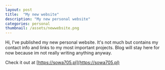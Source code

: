 ```yaml
---
layout: post
title:  "My new website"
description: "My new personal website"
categories: personal
thumbnail: /assets/newwebsite.png
---
```


Hi, I've published my new personal website. It's not much but contains my contact info and links to my most important projects.
Blog will stay here for now because im not really writing anything anyway.

Check it out at [https://sowa705.pl](https://sowa705.pl)